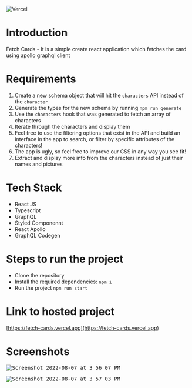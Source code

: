 
![Vercel](https://vercelbadge.vercel.app/api/ice-rahul/fetch-cards)

# Introduction

Fetch Cards - It is a simple create react application which fetches the card using apollo graphql client

# Requirements
1. Create a new schema object that will hit the `characters` API instead of the `character`
2. Generate the types for the new schema by running `npm run generate`
3. Use the `characters` hook that was generated to fetch an array of characters
4. Iterate through the characters and display them
5. Feel free to use the filtering options that exist in the API and build an interface in the app to search, or filter by specific attributes of the characters!
6. The app is ugly, so feel free to improve our CSS in any way you see fit!
7. Extract and display more info from the characters instead of just their names and pictures

# Tech Stack
- React JS
- Typescript
- GraphQL
- Styled Componennt
- React Apollo
- GraphQL Codegen

# Steps to run the project
- Clone the repository
- Install the required dependencies: `npm i`
- Run the project `npm run start`


# Link to hosted project
[https://fetch-cards.vercel.app](https://fetch-cards.vercel.app)


# Screenshots

<kbd>![Screenshot 2022-08-07 at 3 56 07 PM](https://user-images.githubusercontent.com/22559660/183286591-94b963fb-97e7-4748-a6e6-730d345f5577.png)</kbd>

<kbd>![Screenshot 2022-08-07 at 3 57 03 PM](https://user-images.githubusercontent.com/22559660/183286596-c54bf127-c25f-4d6f-a9ce-414e231d7f49.png)</kbd>

